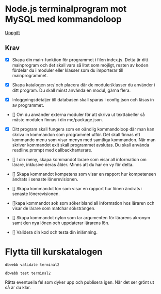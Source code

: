 # Node.js terminalprogram mot MySQL med kommandoloop

[Uppgift](https://dbwebb.se/uppgift/nodejs-terminalprogram-mot-mysql-med-kommandoloop)


## Krav
- [x] Skapa din main-funktion för programmet i filen index.js. Detta är ditt mainprogram och det skall vara så litet som möjligt, resten av koden fördelar du i moduler eller klasser som du importerar till mainprogrammet.

- [x] Skapa katalogen src/ och placera där de moduler/klasser du använder i ditt program. Du skall minst använda en modul, gärna flera.

- [x] Inloggningsdetaljer till databasen skall sparas i config.json och läsas in av programmet.

- [] Om du använder externa moduler för att skriva ut texttabeller så måste modulen finnas i din me/package.json.

- [x] Ditt program skall fungera som en oändlig kommandoloop där man kan skriva in kommandon som programmet utför. Det skall finnas ett kommando menu som visar menyn med samtliga kommandon. När man skriver kommandot exit skall programmet avslutas. Du skall använda readline.prompt med callbackhanterare.

- [] I din meny, skapa kommandot larare som visar all information om lärare, inklusive deras ålder. Minns att du har en vy för detta.

- [] Skapa kommandot kompetens som visar en rapport hur kompetensen ändrats i senaste lönerevisionen.

- [] Skapa kommandot lon som visar en rapport hur lönen ändrats i senaste lönerevisionen.

- []kapa kommandot sok <sokstrang> som söker bland all information hos läraren och visar de lärare som matchar söksträngen.

- [] Skapa kommandot nylon <akronym> <lon> som tar argumenten för lärarens akronym samt den nya lönen och uppdaterar lärarens lön.

- [] Validera din kod och testa din inlämning.

# Flytta till kurskatalogen

```
dbwebb validate terminal2

dbwebb test terminal2
```
Rätta eventuella fel som dyker upp och publisera igen. När det ser grönt ut så är du klar.